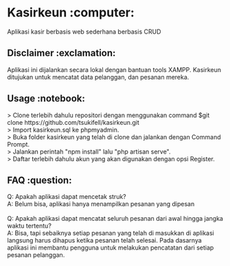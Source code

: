 <h1> Kasirkeun :computer:</h1>
<p> Aplikasi kasir berbasis web sederhana berbasis CRUD </p>

<h2> Disclaimer :exclamation:</h2>
Aplikasi ini dijalankan secara lokal dengan bantuan tools XAMPP. Kasirkeun ditujukan untuk mencatat data pelanggan, dan pesanan mereka.

<h2> Usage :notebook: </h2>
> Clone terlebih dahulu repositori dengan menggunakan command $git clone https://github.com/tsukifell/kasirkeun.git <br>
> Import kasirkeun.sql ke phpmyadmin. <br>
> Buka folder kasirkeun yang telah di clone dan jalankan dengan Command Prompt. <br>
> Jalankan perintah "npm install" lalu "php artisan serve". <br>
> Daftar terlebih dahulu akun yang akan digunakan dengan opsi Register. <br>

<h2> FAQ :question: </h2>
Q: Apakah aplikasi dapat mencetak struk? <br>
A: Belum bisa, aplikasi hanya menampilkan pesanan yang dipesan <br>
<br>
Q: Apakah aplikasi dapat mencatat seluruh pesanan dari awal hingga jangka waktu tertentu? <br>
A: Bisa, tapi sebaiknya setiap pesanan yang telah di masukkan di aplikasi langsung harus dihapus ketika pesanan telah selesai. Pada dasarnya aplikasi ini membantu pengguna untuk melakukan pencatatan dari setiap pesanan pelanggan.
